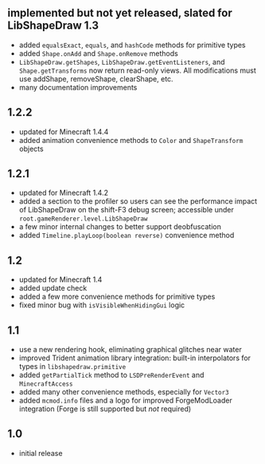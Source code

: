 ## implemented but not yet released, slated for LibShapeDraw 1.3
- added `equalsExact`, `equals`, and `hashCode` methods for primitive types
- added `Shape.onAdd` and `Shape.onRemove` methods
- `LibShapeDraw.getShapes`, `LibShapeDraw.getEventListeners`, and
  `Shape.getTransforms` now return read-only views. All modifications must use
  addShape, removeShape, clearShape, etc.
- many documentation improvements

## 1.2.2
- updated for Minecraft 1.4.4
- added animation convenience methods to `Color` and `ShapeTransform` objects

## 1.2.1
- updated for Minecraft 1.4.2
- added a section to the profiler so users can see the performance impact of
  LibShapeDraw on the shift-F3 debug screen; accessible under
  `root.gameRenderer.level.LibShapeDraw`
- a few minor internal changes to better support deobfuscation
- added `Timeline.playLoop(boolean reverse)` convenience method

## 1.2
- updated for Minecraft 1.4
- added update check
- added a few more convenience methods for primitive types
- fixed minor bug with `isVisibleWhenHidingGui` logic

## 1.1
- use a new rendering hook, eliminating graphical glitches near water
- improved Trident animation library integration: built-in interpolators for
  types in `libshapedraw.primitive`
- added `getPartialTick` method to `LSDPreRenderEvent` and `MinecraftAccess`
- added many other convenience methods, especially for `Vector3`
- added `mcmod.info` files and a logo for improved ForgeModLoader integration
  (Forge is still supported but *not* required)

## 1.0
- initial release
